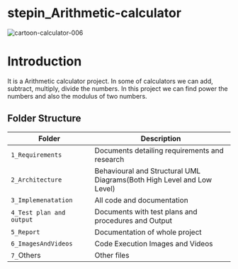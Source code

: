 # stepin_Arithmetic-calculator
![cartoon-calculator-006](https://user-images.githubusercontent.com/89648059/132311816-d7e16d01-0017-4105-a873-8ab5d16326a4.png)
# Introduction
It is a Arithmetic calculator project. In  some of calculators we can add, subtract, multiply, divide the numbers. In this project we can find power the numbers and also the modulus of two numbers.

## Folder Structure
Folder                   | Description
-------------------------| -----------------------------------------
`1_Requirements`         | Documents detailing requirements and research
`2_Architecture     `         | Behavioural and Structural UML Diagrams(Both High Level and Low Level)
`3_Implemenatation `     | All code and documentation
`4_Test plan and output     `       | Documents with test plans and procedures and Output
`5_Report`               | Documentation of whole project
`6_ImagesAndVideos`      | Code Execution Images and Videos
`7_`Others      | Other files
